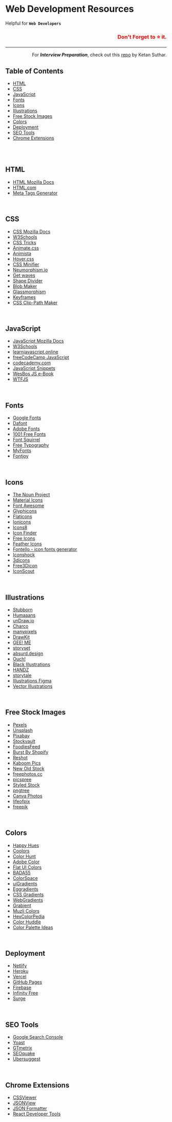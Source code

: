 # Web Development Resources

Helpful for **`Web Developers`**

<h3 align="right" style="color:red;">Don't Forget to ⭐ it. </h3>

---

<div align="right">For <i><b>Interview Preparation</b></i>, check out this <a href="https://github.com/Ketan-Suthar/Interview_Preparation" target="_blank">repo</a> by Ketan Suthar.</div>

## Table of Contents

- [HTML](#html)
- [CSS](#css)
- [JavaScript](#javascript)
- [Fonts](#fonts)
- [Icons](#icons)
- [Illustrations](#illustrations)
- [Free Stock Images](#free-stock-images)
- [Colors](#colors)
- [Deployment](#deployment)
- [SEO Tools](#seotools)
- [Chrome Extensions](#chrome-extensions)

<br> <br>

## HTML

- [HTML Mozilla Docs](https://developer.mozilla.org/en-US/docs/Web/HTML)
- [HTML.com](https://html.com/)
- [Meta Tags Generator](https://metatags.io/)

<br>

## CSS

- [CSS Mozilla Docs](https://developer.mozilla.org/en-US/docs/Web/CSS)
- [W3Schools](https://www.w3schools.com/css/)
- [CSS Tricks](https://css-tricks.com/)
- [Animate.css](https://animate.style/)
- [Animista](https://animista.net/)
- [Hover.css](https://ianlunn.github.io/Hover/)
- [CSS Minifier](https://cssminifier.com/)
- [Neumorphism.io](https://neumorphism.io/)
- [Get waves](https://getwaves.io/)
- [Shape Divider](https://www.shapedivider.app/)
- [Blob Maker](https://www.blobmaker.app/)
- [Glassmorphism](https://glassmorphism.com/)
- [Keyframes](https://keyframes.app/)
- [CSS Clip-Path Maker](https://bennettfeely.com/clippy/)

<br>

## JavaScript

- [JavaScript Mozilla Docs](https://developer.mozilla.org/en-US/docs/Web/JavaScript)
- [W3Schools](https://www.w3schools.com/js/)
- [learnjavascript.online](https://learnjavascript.online/)
- [freeCodeCamp JavaScript](https://www.freecodecamp.org/learn/javascript-algorithms-and-data-structures/basic-javascript/)
- [codecademy.com](https://www.codecademy.com/learn/introduction-to-javascript)
- [JavaScript Snippets](https://www.30secondsofcode.org/js/p/1)
- [WesBos JS e-Book](https://wesbos.com/javascript)
- [WTFJS](https://github.com/denysdovhan/wtfjs)

<br>

## Fonts

- [Google Fonts](https://fonts.google.com/)
- [Dafont](https://www.dafont.com/)
- [Adobe Fonts](https://fonts.adobe.com/)
- [1001 Free Fonts](https://www.1001freefonts.com/)
- [Font Squirrel](https://www.fontsquirrel.com/)
- [Free Typography](https://freetypography.com/)
- [MyFonts](https://www.myfonts.com/)
- [Fontjoy](https://fontjoy.com/)

<br>

## Icons

- [The Noun Project](https://thenounproject.com/)
- [Material Icons](https://material.io/resources/icons/?style=baseline)
- [Font Awesome](https://fontawesome.com/)
- [Glyphicons](https://www.glyphicons.com/)
- [Flaticons](https://www.flaticon.com/)
- [Ionicons](https://ionicons.com/)
- [Icons8](https://icons8.com/icons)
- [Icon Finder](https://www.iconfinder.com/)
- [Free Icons](https://freeicons.io/)
- [Feather Icons](https://feathericons.com/)
- [Fontello - icon fonts generator](https://fontello.com/)
- [Iconshock](https://www.iconshock.com/)
- [3dicons](https://www.3dicons.com/)
- [Free3Dicon](https://free3dicon.com/)
- [IconScout](https://iconscout.com/)

<br>

## Illustrations

- [Stubborn](https://stubborn.fun/)
- [Humaaans](https://www.humaaans.com/)
- [unDraw.io](https://undraw.co/)
- [Charco](https://www.karthiksrinivas.in/charco)
- [manypixels](https://www.manypixels.co/gallery)
- [DrawKit](https://www.drawkit.io/)
- [GEE! ME](https://geeme.vercel.app/)
- [storyset](https://storyset.com/)
- [absurd.design](https://absurd.design/)
- [Ouch!](https://www.uistore.design/items/ouch-free-illustrations/)
- [Black Illustrations](https://www.blackillustrations.com/)
- [HANDZ](https://www.handz.design/)
- [storytale](https://storytale.io/)
- [Illustrations Figma](https://www.artify.co/illustrations-figma)
- [Vector Illustrations](https://www.artify.co/vector-illustrations)

<br>

## Free Stock Images

- [Pexels](https://www.pexels.com/)
- [Unsplash](https://unsplash.com/)
- [Pixabay](https://pixabay.com/)
- [Stockvault](https://www.stockvault.net/)
- [FoodiesFeed](https://www.foodiesfeed.com/)
- [Burst By Shopify](https://burst.shopify.com)
- [Reshot](https://www.reshot.com/)
- [Kaboom Pics](https://kaboompics.com/)
- [New Old Stock](https://nos.twnsnd.co/)
- [freephotos.cc](https://freephotos.cc/en)
- [picspree](https://picspree.com/en)
- [Styled Stock](https://styledstock.co)
- [pngtree](https://pngtree.com/free-png)
- [Canva Photos](https://www.canva.com/photos/)
- [lifeofpix](https://www.lifeofpix.com/)
- [freepik](https://www.freepik.com/)

<br>

## Colors

- [Happy Hues](https://www.happyhues.co/)
- [Coolors](https://coolors.co/)
- [Color Hunt](https://colorhunt.co/)
- [Adobe Color](https://color.adobe.com/create)
- [Flat UI Colors](https://flatuicolors.com/)
- [BADA55](http://bada55.io/)
- [ColorSpace](https://mycolor.space/)
- [uiGradients](https://uigradients.com/#Stripe)
- [Eggradients](https://www.eggradients.com/)
- [CSS Gradients](https://cssgradient.io/gradient-backgrounds/)
- [WebGradients](https://webgradients.com/)
- [Grabient](https://www.grabient.com/)
- [Muzli Colors](https://colors.muz.li/)
- [HexColorPedia](https://hexcolorpedia.com/)
- [Color Huddle](https://colorhuddle.co/)
- [Color Palette Ideas](https://colorpalettes.net/)

<br>

## Deployment

- [Netlify](https://www.netlify.com/)
- [Heroku](https://www.heroku.com/)
- [Vercel](https://vercel.com/)
- [GitHub Pages](https://pages.github.com/)
- [Firebase](https://firebase.google.com/)
- [Infinity Free](https://infinityfree.net/)
- [Surge](https://surge.sh/)

<br>

## SEO Tools

- [Google Search Console](https://search.google.com/search-console/welcome)
- [Yoast](https://yoast.com/)
- [GTmetrix](https://gtmetrix.com/)
- [SEOquake](https://www.seoquake.com/index.html)
- [Ubersuggest](https://neilpatel.com/ubersuggest/)

<br>

## Chrome Extensions

- [CSSViewer](https://chrome.google.com/webstore/detail/cssviewer/ggfgijbpiheegefliciemofobhmofgce)
- [JSONView](https://chrome.google.com/webstore/detail/jsonview/chklaanhfefbnpoihckbnefhakgolnmc)
- [JSON Formatter](https://chrome.google.com/webstore/detail/json-formatter/bcjindcccaagfpapjjmafapmmgkkhgoa)
- [React Developer Tools](https://chrome.google.com/webstore/detail/react-developer-tools/fmkadmapgofadopljbjfkapdkoienihi)
